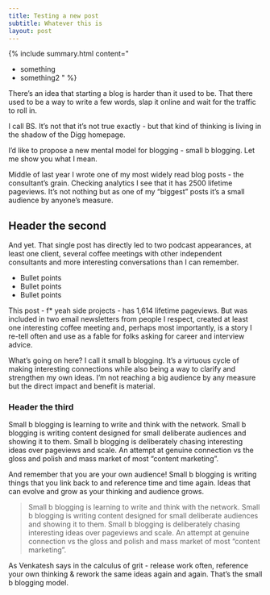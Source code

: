 ```yaml
---
title: Testing a new post
subtitle: Whatever this is
layout: post
---
```


{% include summary.html content="
* something
* something2
" %}

There’s an idea that starting a blog is harder than it used to be. That there used to be a way to write a few words, slap it online and wait for the traffic to roll in.

I call BS. It’s not that it’s not true exactly - but that kind of thinking is living in the shadow of the Digg homepage.

I’d like to propose a new mental model for blogging - small b blogging. Let me show you what I mean.

Middle of last year I wrote one of my most widely read blog posts - the consultant’s grain. Checking analytics I see that it has 2500 lifetime pageviews. It’s not nothing but as one of my “biggest” posts it’s a small audience by anyone’s measure.

## Header the second

And yet. That single post has directly led to two podcast appearances, at least one client, several coffee meetings with other independent consultants and more interesting conversations than I can remember.

* Bullet points
* Bullet points
* Bullet points

This post - f* yeah side projects - has 1,614 lifetime pageviews. But was included in two email newsletters from people I respect, created at least one interesting coffee meeting and, perhaps most importantly, is a story I re-tell often and use as a fable for folks asking for career and interview advice.

What’s going on here? I call it small b blogging. It’s a virtuous cycle of making interesting connections while also being a way to clarify and strengthen my own ideas. I’m not reaching a big audience by any measure but the direct impact and benefit is material.

### Header the third

Small b blogging is learning to write and think with the network. Small b blogging is writing content designed for small deliberate audiences and showing it to them. Small b blogging is deliberately chasing interesting ideas over pageviews and scale. An attempt at genuine connection vs the gloss and polish and mass market of most “content marketing”.

And remember that you are your own audience! Small b blogging is writing things that you link back to and reference time and time again. Ideas that can evolve and grow as your thinking and audience grows.

> Small b blogging is learning to write and think with the network. Small b blogging is writing content designed for small deliberate audiences and showing it to them. Small b blogging is deliberately chasing interesting ideas over pageviews and scale. An attempt at genuine connection vs the gloss and polish and mass market of most “content marketing”.

As Venkatesh says in the calculus of grit - release work often, reference your own thinking & rework the same ideas again and again. That’s the small b blogging model.

